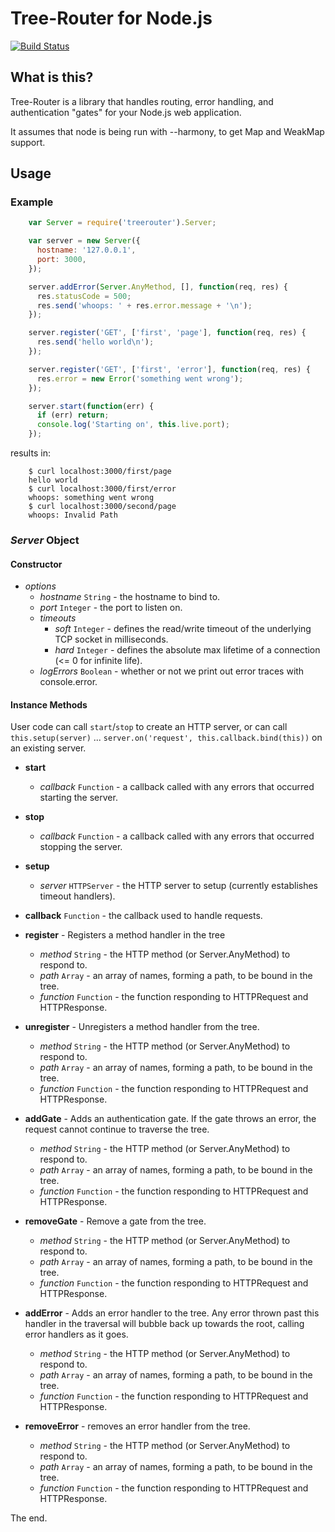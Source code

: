 # Tree-Router for Node.js

[![Build Status](https://secure.travis-ci.org/oconnore/tree-router.png?branch=master)](http://travis-ci.org/oconnore/tree-router)

## What is this?

Tree-Router is a library that handles routing, error handling, and authentication "gates" for your Node.js web application.

It assumes that node is being run with --harmony, to get Map and WeakMap support.

## Usage

### Example
```javascript
    var Server = require('treerouter').Server;

    var server = new Server({
      hostname: '127.0.0.1',
      port: 3000,
    });

    server.addError(Server.AnyMethod, [], function(req, res) {
      res.statusCode = 500;
      res.send('whoops: ' + res.error.message + '\n');
    });

    server.register('GET', ['first', 'page'], function(req, res) {
      res.send('hello world\n');
    });

    server.register('GET', ['first', 'error'], function(req, res) {
      res.error = new Error('something went wrong');
    });

    server.start(function(err) {
      if (err) return;
      console.log('Starting on', this.live.port);
    });
```

results in:

```
    $ curl localhost:3000/first/page
    hello world
    $ curl localhost:3000/first/error
    whoops: something went wrong
    $ curl localhost:3000/second/page
    whoops: Invalid Path
```


### *Server* Object

#### Constructor
- *options*
   - *hostname* ```String``` - the hostname to bind to.
   - *port* ```Integer``` - the port to listen on.
   - *timeouts*
      - *soft* ```Integer``` - defines the read/write timeout of the underlying TCP socket in milliseconds.
      - *hard* ```Integer``` - defines the absolute max lifetime of a connection (<= 0 for infinite life).
   - *logErrors* ```Boolean``` - whether or not we print out error traces with console.error.

#### Instance Methods

User code can call ```start```/```stop``` to create an HTTP server, or can call ```this.setup(server)``` ... ```server.on('request', this.callback.bind(this))``` on an existing server.

- **start**
   - *callback* ```Function``` - a callback called with any errors that occurred starting the server.

- **stop**
   - *callback* ```Function``` - a callback called with any errors that occurred stopping the server.

- **setup**
   - *server* ```HTTPServer``` - the HTTP server to setup (currently establishes timeout handlers).

- **callback** ```Function``` - the callback used to handle requests.

- **register** - Registers a method handler in the tree
   - *method* ```String``` - the HTTP method (or Server.AnyMethod) to respond to.
   - *path* ```Array``` - an array of names, forming a path, to be bound in the tree.
   - *function* ```Function``` - the function responding to HTTPRequest and HTTPResponse.

- **unregister** - Unregisters a method handler from the tree.
   - *method* ```String``` - the HTTP method (or Server.AnyMethod) to respond to.
   - *path* ```Array``` - an array of names, forming a path, to be bound in the tree.
   - *function* ```Function``` - the function responding to HTTPRequest and HTTPResponse.

- **addGate** - Adds an authentication gate. If the gate throws an error, the request cannot continue to traverse the tree.
   - *method* ```String``` - the HTTP method (or Server.AnyMethod) to respond to.
   - *path* ```Array``` - an array of names, forming a path, to be bound in the tree.
   - *function* ```Function``` - the function responding to HTTPRequest and HTTPResponse.

- **removeGate** - Remove a gate from the tree.
   - *method* ```String``` - the HTTP method (or Server.AnyMethod) to respond to.
   - *path* ```Array``` - an array of names, forming a path, to be bound in the tree.
   - *function* ```Function``` - the function responding to HTTPRequest and HTTPResponse.

- **addError** - Adds an error handler to the tree. Any error thrown past this handler in the traversal will bubble back up towards the root, calling error handlers as it goes.
   - *method* ```String``` - the HTTP method (or Server.AnyMethod) to respond to.
   - *path* ```Array``` - an array of names, forming a path, to be bound in the tree.
   - *function* ```Function``` - the function responding to HTTPRequest and HTTPResponse.

- **removeError** - removes an error handler from the tree.
   - *method* ```String``` - the HTTP method (or Server.AnyMethod) to respond to.
   - *path* ```Array``` - an array of names, forming a path, to be bound in the tree.
   - *function* ```Function``` - the function responding to HTTPRequest and HTTPResponse.

The end.
